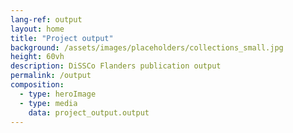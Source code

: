 ```yaml
---
lang-ref: output
layout: home
title: "Project output"
background: /assets/images/placeholders/collections_small.jpg
height: 60vh
description: DiSSCo Flanders publication output
permalink: /output
composition:
  - type: heroImage
  - type: media
    data: project_output.output
---
```

